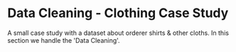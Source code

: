 # Data Cleaning - Clothing Case Study
 A small case study with a dataset about orderer shirts & other cloths. In this section we handle the 'Data Cleaning'.
